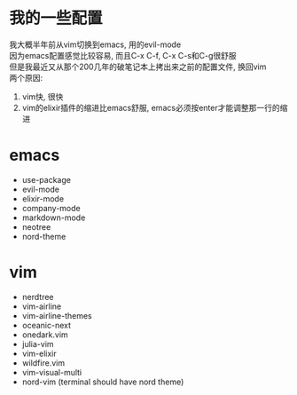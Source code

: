 # 我的一些配置
我大概半年前从vim切换到emacs, 用的evil-mode<br>
因为emacs配置感觉比较容易, 而且C-x C-f, C-x C-s和C-g很舒服<br>
但是我最近又从那个200几年的破笔记本上拷出来之前的配置文件, 换回vim<br>
两个原因:<br>
1. vim快, 很快<br>
2. vim的elixir插件的缩进比emacs舒服, emacs必须按enter才能调整那一行的缩进<br>

# emacs
- use-package
- evil-mode
- elixir-mode
- company-mode
- markdown-mode
- neotree
- nord-theme

# vim
- nerdtree
- vim-airline
- vim-airline-themes
- oceanic-next
- onedark.vim
- julia-vim
- vim-elixir
- wildfire.vim
- vim-visual-multi
- nord-vim (terminal should have nord theme)
